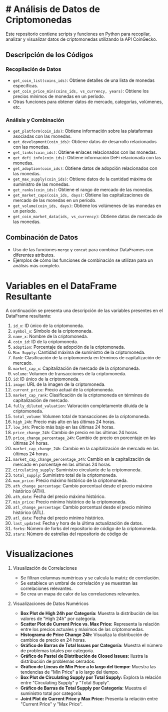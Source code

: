 # # Análisis de Datos de Criptomonedas

Este repositorio contiene scripts y funciones en Python para recopilar, analizar y visualizar datos de criptomonedas utilizando la API CoinGecko.

## Descripción de los Códigos

### Recopilación de Datos

- `get_coin_list(coins_ids)`: Obtiene detalles de una lista de monedas específicas.
- `get_coin_price_min(coins_ids, vs_currency, years)`: Obtiene los precios mínimos de monedas en un período.
- Otras funciones para obtener datos de mercado, categorías, volúmenes, etc.

### Análisis y Combinación

- `get_platform(coin_ids)`: Obtiene información sobre las plataformas asociadas con las monedas.
- `get_development(coin_ids)`: Obtiene datos de desarrollo relacionados con las monedas.
- `get_links(coin_ids)`: Obtiene enlaces relacionados con las monedas.
- `get_defi_info(coin_ids)`: Obtiene información DeFi relacionada con las monedas.
- `get_adoption(coin_ids)`: Obtiene datos de adopción relacionados con las monedas.
- `get_max_supply(coin_ids)`: Obtiene datos de la cantidad máxima de suministro de las monedas.
- `get_ranks(coin_ids)`: Obtiene el rango de mercado de las monedas.
- `get_market_caps(coin_ids, days)`: Obtiene las capitalizaciones de mercado de las monedas en un período.
- `get_volume(coin_ids, days)`: Obtiene los volúmenes de las monedas en un período.
- `get_coin_market_data(ids, vs_currency)`: Obtiene datos de mercado de las monedas.

## Combinación de Datos

- Uso de las funciones `merge` y `concat` para combinar DataFrames con diferentes atributos.
- Ejemplos de cómo las funciones de combinación se utilizan para un análisis más completo.

# Variables en el DataFrame Resultante

A continuación se presenta una descripción de las variables presentes en el DataFrame resultante:

1. `id_x`: ID único de la criptomoneda.
2. `symbol_x`: Símbolo de la criptomoneda.
3. `name_x`: Nombre de la criptomoneda.
4. `coin_id`: ID de la criptomoneda.
5. `adoption`: Porcentaje de adopción de la criptomoneda.
6. `Max Supply`: Cantidad máxima de suministro de la criptomoneda.
7. `Rank`: Clasificación de la criptomoneda en términos de capitalización de mercado.
8. `market_cap_x`: Capitalización de mercado de la criptomoneda.
9. `volume`: Volumen de transacciones de la criptomoneda.
10. `id`: ID único de la criptomoneda.
11. `image`: URL de la imagen de la criptomoneda.
12. `current_price`: Precio actual de la criptomoneda.
13. `market_cap_rank`: Clasificación de la criptomoneda en términos de capitalización de mercado.
14. `fully_diluted_valuation`: Valoración completamente diluida de la criptomoneda.
15. `total_volume`: Volumen total de transacciones de la criptomoneda.
16. `high_24h`: Precio más alto en las últimas 24 horas.
17. `low_24h`: Precio más bajo en las últimas 24 horas.
18. `price_change_24h`: Cambio de precio en las últimas 24 horas.
19. `price_change_percentage_24h`: Cambio de precio en porcentaje en las últimas 24 horas.
20. `market_cap_change_24h`: Cambio en la capitalización de mercado en las últimas 24 horas.
21. `market_cap_change_percentage_24h`: Cambio en la capitalización de mercado en porcentaje en las últimas 24 horas.
22. `circulating_supply`: Suministro circulante de la criptomoneda.
23. `total_supply`: Suministro total de la criptomoneda.
24. `max_price`: Precio máximo histórico de la criptomoneda.
25. `ath_change_percentage`: Cambio porcentual desde el precio máximo histórico (ATH).
26. `ath_date`: Fecha del precio máximo histórico.
27. `min_price`: Precio mínimo histórico de la criptomoneda.
28. `atl_change_percentage`: Cambio porcentual desde el precio mínimo histórico (ATL).
29. `atl_date`: Fecha del precio mínimo histórico.
30. `last_updated`: Fecha y hora de la última actualización de datos.
31. `forks`: Número de forks del repositorio de código de la criptomoneda.
32. `stars`: Número de estrellas del repositorio de código de

# Visualizaciones

1. Visualización de Correlaciones
    - Se filtran columnas numéricas y se calcula la matriz de correlación.
    - Se establece un umbral de correlación y se muestran las correlaciones relevantes.
    - Se crea un mapa de calor de las correlaciones relevantes.

2. Visualizaciones de Datos Numéricos
    - **Box Plot de High 24h por Categoría:** Muestra la distribución de los valores de "High 24h" por categoría.
    - **Scatter Plot de Current Price vs. Max Price:** Representa la relación entre los precios actuales y máximos de las criptomonedas.
    - **Histograma de Price Change 24h:** Visualiza la distribución de cambios de precio en 24 horas.
    - **Gráfico de Barras de Total Issues por Categoría:** Muestra el número de problemas totales por categoría.
    - **Gráfico de Pastel de Distribución de Closed Issues:** Ilustra la distribución de problemas cerrados.
    - **Gráfico de Líneas de Min Price a lo largo del tiempo:** Muestra las tendencias de "Min Price" a lo largo del tiempo.
    - **Box Plot de Circulating Supply por Total Supply:** Explora la relación entre "Circulating Supply" y "Total Supply".
    - **Gráfico de Barras de Total Supply por Categoría:** Muestra el suministro total por categoría.
    - **Joint Plot de Current Price y Max Price:** Presenta la relación entre "Current Price" y "Max Price".
